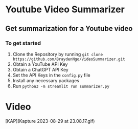 # Youtube Video Summarizer

## Get summarization for a Youtube video

### To get started
1. Clone the Repository by running `git clone https://github.com/BraydenNgo/VideoSummarizer.git`
2. Obtain a YouTube API Key
3. Obtain a ChatGPT API Key
4. Set the API Keys in the `config.py` file
5. Install any necessary packages
6. Run `python3 -m streamlit run summarizer.py`

# Video
[KAP](Kapture 2023-08-29 at 23.08.17.gif)
